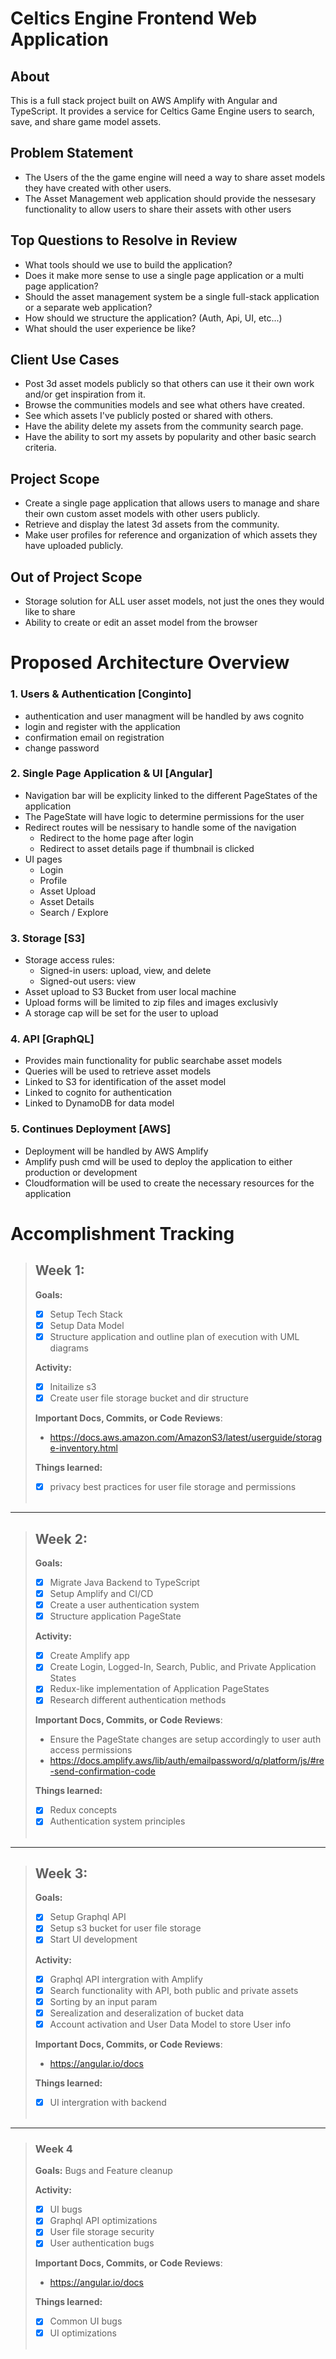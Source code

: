 # Celtics Engine Frontend Web Application

## About
This is a full stack project built on AWS Amplify with Angular and TypeScript. It provides a service for Celtics Game Engine users to search, save, and share game model assets.

## Problem Statement
- The Users of the the game engine will need a way to share asset models they have created with other users.
- The Asset Management web application should provide the nessesary functionality to allow users to share their assets with other users

## Top Questions to Resolve in Review
- What tools should we use to build the application?
- Does it make more sense to use a single page application or a multi page application?
- Should the asset management system be a single full-stack application or a separate web application?
- How should we structure the application? (Auth, Api, UI, etc...)
- What should the user experience be like?

## Client Use Cases
- Post 3d asset models publicly so that others can use it their own work and/or get inspiration from it.
- Browse the communities models and see what others have created.
- See which assets I've publicly posted or shared with others.
- Have the ability delete my assets from the community search page.
- Have the ability to sort my assets by popularity and other basic search criteria.

## Project Scope
- Create a single page application that allows users to manage and share their own custom asset models with other users publicly.
- Retrieve and display the latest 3d assets from the community.
- Make user profiles for reference and organization of which assets they have uploaded publicly.

## Out of Project Scope
- Storage solution for ALL user asset models, not just the ones they would like to share
- Ability to create or edit an asset model from the browser


# Proposed Architecture Overview

### 1. Users & Authentication [Conginto]
- authentication and user managment will be handled by aws cognito
- login and register with the application
- confirmation email on registration
- change password 

### 2. Single Page Application & UI [Angular] 

- Navigation bar will be explicity linked to the different PageStates of the application 
- The PageState will have logic to determine permissions for the user
- Redirect routes will be nessisary to handle some of the navigation
    - Redirect to the home page after login
    - Redirect to asset details page if thumbnail is clicked
- UI pages
    - Login 
    - Profile 
    - Asset Upload 
    - Asset Details
    - Search / Explore    

### 3. Storage [S3]
- Storage access rules:
    - Signed-in users: upload, view, and delete 
    - Signed-out users: view 
- Asset upload to S3 Bucket from user local machine
- Upload forms will be limited to zip files and images exclusivly
- A storage cap will be set for the user to upload

### 4. API [GraphQL]
- Provides main functionality for public searchabe asset models
- Queries will be used to retrieve asset models
- Linked to S3 for identification of the asset model
- Linked to cognito for authentication
- Linked to DynamoDB for data model

### 5. Continues Deployment [AWS]
- Deployment will be handled by AWS Amplify
- Amplify push cmd will be used to deploy the application to either production or development
- Cloudformation will be used to create the necessary resources for the application

# Accomplishment Tracking

>## Week 1:
>**Goals:**
> - [X] Setup Tech Stack
> - [X] Setup Data Model
> - [X] Structure application and outline plan of execution with UML diagrams
> 
>**Activity:**
> - [X] Initailize s3 
> - [X] Create user file storage bucket and dir structure
> 
>**Important Docs, Commits, or Code Reviews**:
> - https://docs.aws.amazon.com/AmazonS3/latest/userguide/storage-inventory.html
> 
>**Things learned:**
> - [X] privacy best practices for user file storage and permissions
> <br></br>
---
>## Week 2:
>**Goals:**
> - [X] Migrate Java Backend to TypeScript
> - [X] Setup Amplify and CI/CD
> - [X] Create a user authentication system
> - [X] Structure application PageState
>
>**Activity:** 
> - [X] Create Amplify app 
> - [X] Create Login, Logged-In, Search, Public, and Private Application States 
> - [X] Redux-like implementation of Application PageStates
> - [X] Research different authentication methods
>
>**Important Docs, Commits, or Code Reviews**:
> - Ensure the PageState changes are setup accordingly to user auth access permissions
> - https://docs.amplify.aws/lib/auth/emailpassword/q/platform/js/#re-send-confirmation-code
>
>**Things learned:**
> - [X] Redux concepts
> - [X] Authentication system principles 
> <br></br>
---
>## Week 3: 
>**Goals:**
> - [X] Setup Graphql API
> - [X] Setup s3 bucket for user file storage
> - [X] Start UI development
>
>**Activity:**
> - [X] Graphql API intergration with Amplify
> - [X] Search functionality with API, both public and private assets 
> - [X] Sorting by an input param 
> - [X] Serealization and deseralization of bucket data
> - [X] Account activation and User Data Model to store User info
>
>**Important Docs, Commits, or Code Reviews**:
> - https://angular.io/docs
>
>**Things learned:**
> - [X] UI intergration with backend
> <br></br>
---
>### Week 4
>**Goals:**
>Bugs and Feature cleanup 
>
>**Activity:**
> - [X] UI bugs
> - [X] Graphql API optimizations
> - [X] User file storage security
> - [X] User authentication bugs
>
>**Important Docs, Commits, or Code Reviews**:
> - https://angular.io/docs
>
>**Things learned:**
> - [X] Common UI bugs
> - [X] UI optimizations
> <br></br>


